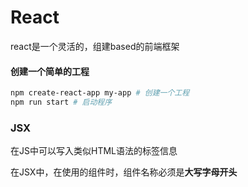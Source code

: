 # React

react是一个灵活的，组建based的前端框架



#### 创建一个简单的工程

```bash
npm create-react-app my-app # 创建一个工程
npm run start # 启动程序
```

 

### JSX

在JS中可以写入类似HTML语法的标签信息

在JSX中，在使用的组件时，组件名称必须是**大写字母开头**